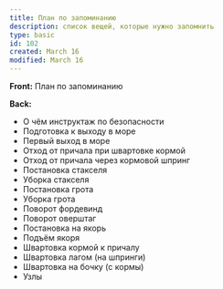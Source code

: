 ```yaml
---
title: План по запоминанию
description: список вещей, которые нужно запомнить
type: basic
id: 102
created: March 16
modified: March 16
---
```


**Front:**
План по запоминанию

**Back:**
<ul>
  <li>О чём инструктаж по безопасности</li>
  <li>Подготовка к выходу в море</li>
  <li>Первый выход в море</li>
  <li>Отход от причала при швартовке кормой</li>
  <li>Отход от причала через кормовой шпринг</li>
  <li>Постановка стакселя</li>
  <li>Уборка стакселя</li>
  <li>Постановка грота</li>
  <li>Уборка грота</li>
  <li>Поворот фордевинд</li>
  <li>Поворот оверштаг</li>
  <li>Постановка на якорь</li>
  <li>Подъём якоря</li>
  <li>Швартовка кормой к причалу</li>
  <li>Швартовка лагом (на шпринги)</li>
  <li>Швартовка на бочку (с кормы)</li>
  <li>Узлы</li>
</ul>